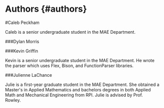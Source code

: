 Authors                         {#authors}
============


#Caleb Peckham 

Caleb is a senior undergraduate student in the MAE Department.

###Dylan Morris



###Kevin Griffin

Kevin is a senior undergraduate student in the MAE Department. He wrote the parser which uses Flex, Bison, and FunctionParser libraries.

###Julienne LaChance

Julie is a first-year graduate student in the MAE Department. She obtained a Master's in Applied Mathematics and bachelors degrees in both Applied Math and Mechanical Engineering from RPI. Julie is advised by Prof. Rowley. 
